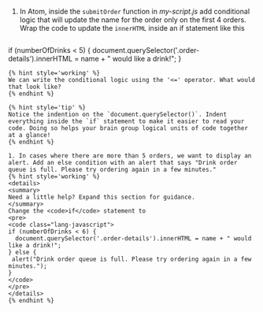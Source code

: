1. In Atom, inside the `submitOrder` function in _my-script.js_ add conditional logic that will update the name for the order only on the first 4 orders. Wrap the code to update the `innerHTML` inside an if statement like this
   ```javascript
if (numberOfDrinks < 5) {
      document.querySelector('.order-details').innerHTML = name + " would like a drink!";
}
   ```  
   {% hint style='working' %}
We can write the conditional logic using the '<=' operator. What would that look like?
   {% endhint %}

   {% hint style='tip' %}
Notice the indention on the `document.querySelector()`. Indent everything inside the `if` statement to make it easier to read your code. Doing so helps your brain group logical units of code together at a glance!
   {% endhint %}

1. In cases where there are more than 5 orders, we want to display an alert. Add an else condition with an alert that says "Drink order queue is full. Please try ordering again in a few minutes."
   {% hint style='working' %}
<details>
<summary>
Need a little help? Expand this section for guidance. 
</summary> 
Change the <code>if</code> statement to
<pre>
<code class="lang-javascript">
if (numberOfDrinks < 6) {
     document.querySelector('.order-details').innerHTML = name + " would like a drink!";
} else {
    alert("Drink order queue is full. Please try ordering again in a few minutes.");
}
</code>
</pre>
</details>
   {% endhint %}



